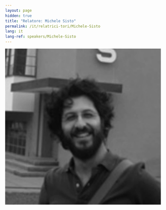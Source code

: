 ```yaml
---
layout: page
hidden: true
title: "Relatore: Michele Sisto"
permalink: /it/relatrici-tori/Michele-Sisto
lang: it
lang-ref: speakers/Michele-Sisto
---
```


![Michele Sisto](/assets/speakers/Michele-Sisto.jpg)